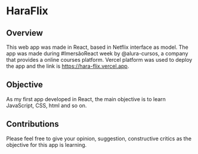 # HaraFlix

## Overview
This web app was made in React, based in Netflix interface as model.
The app was made during #ImersãoReact week by @alura-cursos, a company that provides a online courses platform.
Vercel platform was used to deploy the app and the link is https://hara-flix.vercel.app.

## Objective
As my first app developed in React, the main objective is to learn JavaScript, CSS, html and so on.

## Contributions
Please feel free to give your opinion, suggestion, constructive critics as the objective for this app is learning.
